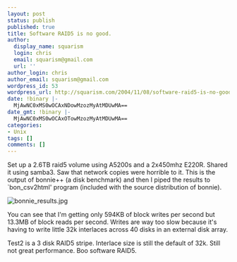 ```yaml
---
layout: post
status: publish
published: true
title: Software RAID5 is no good.
author:
  display_name: squarism
  login: chris
  email: squarism@gmail.com
  url: ''
author_login: chris
author_email: squarism@gmail.com
wordpress_id: 53
wordpress_url: http://squarism.com/2004/11/08/software-raid5-is-no-good/
date: !binary |-
  MjAwNC0xMS0wOCAxNDowMzozMyAtMDUwMA==
date_gmt: !binary |-
  MjAwNC0xMS0wOCAxOTowMzozMyAtMDUwMA==
categories:
- Unix
tags: []
comments: []
---
```

Set up a 2.6TB raid5 volume using A5200s and a 2x450mhz E220R.  Shared it using samba3.  Saw that network copies were horrible to it.  This is the output of bonnie++ (a disk benchmark) and then I piped the results to `bon_csv2html' program (included with the source distribution of bonnie).

![bonnie_results.jpg](http://squarism.com/wp-content/photos/bonnie_results.jpg)

You can see that I'm getting only 594KB of block writes per second but 13.3MB of block reads per second.  Writes are way too slow because it's having to write little 32k interlaces across 40 disks in an external disk array.

Test2 is a 3 disk RAID5 stripe.  Interlace size is still the default of 32k.  Still not great performance.  Boo software RAID5.